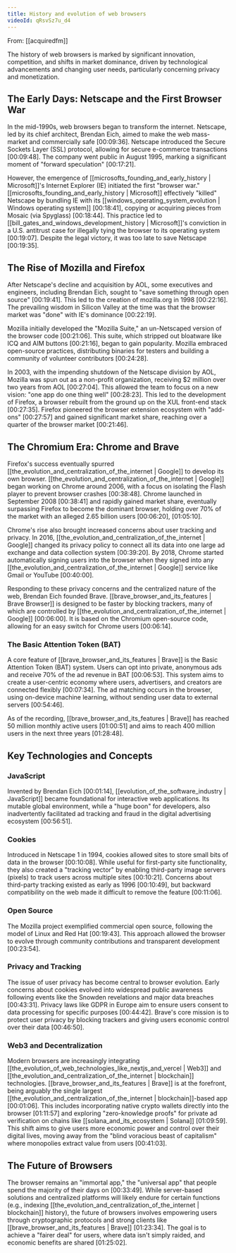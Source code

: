 ```yaml
---
title: History and evolution of web browsers
videoId: qRsvSz7u_d4
---
```


From: [[acquiredfm]] <br/> 

The history of web browsers is marked by significant innovation, competition, and shifts in market dominance, driven by technological advancements and changing user needs, particularly concerning privacy and monetization.

## The Early Days: Netscape and the First Browser War
In the mid-1990s, web browsers began to transform the internet. Netscape, led by its chief architect, Brendan Eich, aimed to make the web mass-market and commercially safe <a class="yt-timestamp" data-t="00:09:36">[00:09:36]</a>. Netscape introduced the Secure Sockets Layer (SSL) protocol, allowing for secure e-commerce transactions <a class="yt-timestamp" data-t="00:09:48">[00:09:48]</a>. The company went public in August 1995, marking a significant moment of "forward speculation" <a class="yt-timestamp" data-t="00:17:21">[00:17:21]</a>.

However, the emergence of [[microsofts_founding_and_early_history | Microsoft]]'s Internet Explorer (IE) initiated the first "browser war." [[microsofts_founding_and_early_history | Microsoft]] effectively "killed" Netscape by bundling IE with its [[windows_operating_system_evolution | Windows operating system]] <a class="yt-timestamp" data-t="00:18:41">[00:18:41]</a>, copying or acquiring pieces from Mosaic (via Spyglass) <a class="yt-timestamp" data-t="00:18:44">[00:18:44]</a>. This practice led to [[bill_gates_and_windows_development_history | Microsoft]]'s conviction in a U.S. antitrust case for illegally tying the browser to its operating system <a class="yt-timestamp" data-t="00:19:07">[00:19:07]</a>. Despite the legal victory, it was too late to save Netscape <a class="yt-timestamp" data-t="00:19:35">[00:19:35]</a>.

## The Rise of Mozilla and Firefox
After Netscape's decline and acquisition by AOL, some executives and engineers, including Brendan Eich, sought to "save something through open source" <a class="yt-timestamp" data-t="00:19:41">[00:19:41]</a>. This led to the creation of mozilla.org in 1998 <a class="yt-timestamp" data-t="00:22:16">[00:22:16]</a>. The prevailing wisdom in Silicon Valley at the time was that the browser market was "done" with IE's dominance <a class="yt-timestamp" data-t="00:22:19">[00:22:19]</a>.

Mozilla initially developed the "Mozilla Suite," an un-Netscaped version of the browser code <a class="yt-timestamp" data-t="00:21:06">[00:21:06]</a>. This suite, which stripped out bloatware like ICQ and AIM buttons <a class="yt-timestamp" data-t="00:21:16">[00:21:16]</a>, began to gain popularity. Mozilla embraced open-source practices, distributing binaries for testers and building a community of volunteer contributors <a class="yt-timestamp" data-t="00:24:28">[00:24:28]</a>.

In 2003, with the impending shutdown of the Netscape division by AOL, Mozilla was spun out as a non-profit organization, receiving $2 million over two years from AOL <a class="yt-timestamp" data-t="00:27:04">[00:27:04]</a>. This allowed the team to focus on a new vision: "one app do one thing well" <a class="yt-timestamp" data-t="00:28:23">[00:28:23]</a>. This led to the development of Firefox, a browser rebuilt from the ground up on the XUL front-end stack <a class="yt-timestamp" data-t="00:27:35">[00:27:35]</a>. Firefox pioneered the browser extension ecosystem with "add-ons" <a class="yt-timestamp" data-t="00:27:57">[00:27:57]</a> and gained significant market share, reaching over a quarter of the browser market <a class="yt-timestamp" data-t="00:21:46">[00:21:46]</a>.

## The Chromium Era: Chrome and Brave
Firefox's success eventually spurred [[the_evolution_and_centralization_of_the_internet | Google]] to develop its own browser. [[the_evolution_and_centralization_of_the_internet | Google]] began working on Chrome around 2006, with a focus on isolating the Flash player to prevent browser crashes <a class="yt-timestamp" data-t="00:38:48">[00:38:48]</a>. Chrome launched in September 2008 <a class="yt-timestamp" data-t="00:38:41">[00:38:41]</a> and rapidly gained market share, eventually surpassing Firefox to become the dominant browser, holding over 70% of the market with an alleged 2.65 billion users <a class="yt-timestamp" data-t="00:06:20">[00:06:20]</a>, <a class="yt-timestamp" data-t="01:05:10">[01:05:10]</a>.

Chrome's rise also brought increased concerns about user tracking and privacy. In 2016, [[the_evolution_and_centralization_of_the_internet | Google]] changed its privacy policy to connect all its data into one large ad exchange and data collection system <a class="yt-timestamp" data-t="00:39:20">[00:39:20]</a>. By 2018, Chrome started automatically signing users into the browser when they signed into any [[the_evolution_and_centralization_of_the_internet | Google]] service like Gmail or YouTube <a class="yt-timestamp" data-t="00:40:00">[00:40:00]</a>.

Responding to these privacy concerns and the centralized nature of the web, Brendan Eich founded Brave. [[brave_browser_and_its_features | Brave Browser]] is designed to be faster by blocking trackers, many of which are controlled by [[the_evolution_and_centralization_of_the_internet | Google]] <a class="yt-timestamp" data-t="00:06:00">[00:06:00]</a>. It is based on the Chromium open-source code, allowing for an easy switch for Chrome users <a class="yt-timestamp" data-t="00:06:14">[00:06:14]</a>.

### The Basic Attention Token (BAT)
A core feature of [[brave_browser_and_its_features | Brave]] is the Basic Attention Token (BAT) system. Users can opt into private, anonymous ads and receive 70% of the ad revenue in BAT <a class="yt-timestamp" data-t="00:06:53">[00:06:53]</a>. This system aims to create a user-centric economy where users, advertisers, and creators are connected flexibly <a class="yt-timestamp" data-t="00:07:34">[00:07:34]</a>. The ad matching occurs in the browser, using on-device machine learning, without sending user data to external servers <a class="yt-timestamp" data-t="00:54:46">[00:54:46]</a>.

As of the recording, [[brave_browser_and_its_features | Brave]] has reached 50 million monthly active users <a class="yt-timestamp" data-t="01:00:51">[01:00:51]</a> and aims to reach 400 million users in the next three years <a class="yt-timestamp" data-t="01:28:48">[01:28:48]</a>.

## Key Technologies and Concepts

### JavaScript
Invented by Brendan Eich <a class="yt-timestamp" data-t="00:01:14">[00:01:14]</a>, [[evolution_of_the_software_industry | JavaScript]] became foundational for interactive web applications. Its mutable global environment, while a "huge boon" for developers, also inadvertently facilitated ad tracking and fraud in the digital advertising ecosystem <a class="yt-timestamp" data-t="00:56:51">[00:56:51]</a>.

### Cookies
Introduced in Netscape 1 in 1994, cookies allowed sites to store small bits of data in the browser <a class="yt-timestamp" data-t="00:10:08">[00:10:08]</a>. While useful for first-party site functionality, they also created a "tracking vector" by enabling third-party image servers (pixels) to track users across multiple sites <a class="yt-timestamp" data-t="00:10:21">[00:10:21]</a>. Concerns about third-party tracking existed as early as 1996 <a class="yt-timestamp" data-t="00:10:49">[00:10:49]</a>, but backward compatibility on the web made it difficult to remove the feature <a class="yt-timestamp" data-t="00:11:06">[00:11:06]</a>.

### Open Source
The Mozilla project exemplified commercial open source, following the model of Linux and Red Hat <a class="yt-timestamp" data-t="00:19:43">[00:19:43]</a>. This approach allowed the browser to evolve through community contributions and transparent development <a class="yt-timestamp" data-t="00:23:54">[00:23:54]</a>.

### Privacy and Tracking
The issue of user privacy has become central to browser evolution. Early concerns about cookies evolved into widespread public awareness following events like the Snowden revelations and major data breaches <a class="yt-timestamp" data-t="00:43:31">[00:43:31]</a>. Privacy laws like GDPR in Europe aim to ensure users consent to data processing for specific purposes <a class="yt-timestamp" data-t="00:44:42">[00:44:42]</a>. Brave's core mission is to protect user privacy by blocking trackers and giving users economic control over their data <a class="yt-timestamp" data-t="00:46:50">[00:46:50]</a>.

### Web3 and Decentralization
Modern browsers are increasingly integrating [[the_evolution_of_web_technologies_like_nextjs_and_vercel | Web3]] and [[the_evolution_and_centralization_of_the_internet | blockchain]] technologies. [[brave_browser_and_its_features | Brave]] is at the forefront, being arguably the single largest [[the_evolution_and_centralization_of_the_internet | blockchain]]-based app <a class="yt-timestamp" data-t="00:01:06">[00:01:06]</a>. This includes incorporating native crypto wallets directly into the browser <a class="yt-timestamp" data-t="01:11:57">[01:11:57]</a> and exploring "zero-knowledge proofs" for private ad verification on chains like [[solana_and_its_ecosystem | Solana]] <a class="yt-timestamp" data-t="01:09:59">[01:09:59]</a>. This shift aims to give users more economic power and control over their digital lives, moving away from the "blind voracious beast of capitalism" where monopolies extract value from users <a class="yt-timestamp" data-t="00:41:03">[00:41:03]</a>.

## The Future of Browsers
The browser remains an "immortal app," the "universal app" that people spend the majority of their days on <a class="yt-timestamp" data-t="00:33:49">[00:33:49]</a>. While server-based solutions and centralized platforms will likely endure for certain functions (e.g., indexing [[the_evolution_and_centralization_of_the_internet | blockchain]] history), the future of browsers involves empowering users through cryptographic protocols and strong clients like [[brave_browser_and_its_features | Brave]] <a class="yt-timestamp" data-t="01:23:34">[01:23:34]</a>. The goal is to achieve a "fairer deal" for users, where data isn't simply raided, and economic benefits are shared <a class="yt-timestamp" data-t="01:25:02">[01:25:02]</a>.